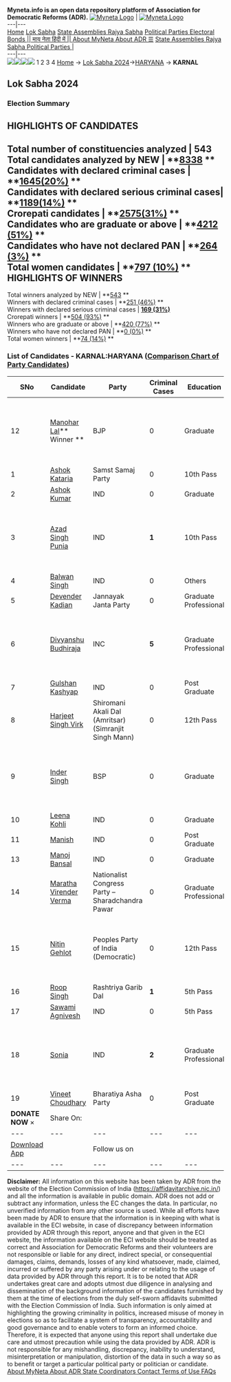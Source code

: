 **Myneta.info is an open data repository platform of Association for Democratic Reforms (ADR).**
[![Myneta Logo](https://www.myneta.info/lib/img/myneta-logo.png)](https://www.myneta.info/) | [![Myneta Logo](https://www.myneta.info/lib/img/adr-logo.png)](https://adrindia.org)  
---|---  
[Home](https://www.myneta.info/) [Lok Sabha](https://www.myneta.info/#ls "Lok Sabha") [ State Assemblies ](https://www.myneta.info/#sa "State Assemblies") [Rajya Sabha](https://www.myneta.info/#rs "Rajya Sabha") [Political Parties ](https://www.myneta.info/party "Political Parties") [ Electoral Bonds ](https://www.myneta.info/electoral_bonds "Electoral Bonds") [ || माय नेता हिंदी में || ](https://translate.google.co.in/translate?prev=hp&hl=en&js=y&u=www.myneta.info&sl=en&tl=hi&history_state0=) [ About MyNeta ](https://adrindia.org/content/about-myneta) [ About ADR ](https://adrindia.org/about-adr/who-we-are) [☰](javascript:void\(0\))
[ State Assemblies ](https://www.myneta.info/#sa "State Assemblies") [ Rajya Sabha ](https://www.myneta.info/#rs "Rajya Sabha") [ Political Parties ](https://www.myneta.info/party "Political Parties")
|   
---|---  
![](https://www.myneta.info/lib/img/banner/banner-1.png)![](https://www.myneta.info/lib/img/banner/banner-2.png)![](https://www.myneta.info/lib/img/banner/banner-3.png)![](https://www.myneta.info/lib/img/banner/banner-4.png)
1  2  3  4 
[Home](https://www.myneta.info/) → [Lok Sabha 2024](https://www.myneta.info/LokSabha2024/)→[HARYANA](https://www.myneta.info/LokSabha2024/index.php?action=show_constituencies&state_id=12) → **KARNAL**
### 
## Lok Sabha 2024
###  Election Summary 
HIGHLIGHTS OF CANDIDATES  
---  
Total number of constituencies analyzed |  543   
Total candidates analyzed by NEW | **[8338](https://www.myneta.info/LokSabha2024/index.php?action=summary&subAction=candidates_analyzed&sort=candidate#summary) **  
Candidates with declared criminal cases | **[1645(20%)](https://www.myneta.info/LokSabha2024/index.php?action=summary&subAction=crime&sort=candidate#summary) **  
Candidates with declared serious criminal cases| **[1189(14%)](https://www.myneta.info/LokSabha2024/index.php?action=summary&subAction=serious_crime&sort=candidate#summary) **  
Crorepati candidates | **[2575(31%)](https://www.myneta.info/LokSabha2024/index.php?action=summary&subAction=crorepati&sort=candidate#summary) **  
Candidates who are graduate or above | **[4212 (51%)](https://www.myneta.info/LokSabha2024/index.php?action=summary&subAction=education&sort=candidate#summary) **  
Candidates who have not declared PAN | **[264 (3%)](https://www.myneta.info/LokSabha2024/index.php?action=summary&subAction=without_pan&sort=candidate#summary) **  
Total women candidates | **[797 (10%)](https://www.myneta.info/LokSabha2024/index.php?action=summary&subAction=women_candidate&sort=candidate#summary) **  
HIGHLIGHTS OF WINNERS  
---  
Total winners analyzed by NEW | **[543](https://www.myneta.info/LokSabha2024/index.php?action=summary&subAction=winner_analyzed&sort=candidate#summary) **  
Winners with declared criminal cases | **[251 (46%)](https://www.myneta.info/LokSabha2024/index.php?action=summary&subAction=winner_crime&sort=candidate#summary) **  
Winners with declared serious criminal cases | **[169 (31%)](https://www.myneta.info/LokSabha2024/index.php?action=summary&subAction=winner_serious_crime&sort=candidate#summary)**  
Crorepati winners | **[504 (93%)](https://www.myneta.info/LokSabha2024/index.php?action=summary&subAction=winner_crorepati&sort=candidate#summary) **  
Winners who are graduate or above | **[420 (77%)](https://www.myneta.info/LokSabha2024/index.php?action=summary&subAction=winner_education&sort=candidate#summary) **  
Winners who have not declared PAN | **[0 (0%)](https://www.myneta.info/LokSabha2024/index.php?action=summary&subAction=winner_without_pan&sort=candidate#summary) **  
Total women winners | **[74 (14%)](https://www.myneta.info/LokSabha2024/index.php?action=summary&subAction=winner_women&sort=candidate#summary) **  
### List of Candidates - KARNAL:HARYANA ([Comparison Chart of Party Candidates](https://www.myneta.info/LokSabha2024/comparisonchart.php?constituency_id=144))
SNo | Candidate| Party| Criminal Cases| Education| Age| Total Assets| Liabilities  
---|---|---|---|---|---|---|---  
12  | [Manohar Lal](https://www.myneta.info/LokSabha2024/candidate.php?candidate_id=8552)** Winner ** | BJP | 0 | Graduate| 70 | ![](https://myneta.info/image_v2.php?myneta_folder=LokSabha2024&candidate_id=8552&col=ta) | ![](https://myneta.info/image_v2.php?myneta_folder=LokSabha2024&candidate_id=8552&col=lia)  
1  | [Ashok Kataria](https://www.myneta.info/LokSabha2024/candidate.php?candidate_id=8589) | Samst Samaj Party | 0 | 10th Pass| 44 | Rs 88,50,000 ~ 88 Lacs+ | Rs 4,50,000 ~ 4 Lacs+  
2  | [Ashok Kumar](https://www.myneta.info/LokSabha2024/candidate.php?candidate_id=8595) | IND | 0 | Graduate| 45 | Rs 7,00,000 ~ 7 Lacs+ | Rs 0 ~   
3  | [Azad Singh Punia](https://www.myneta.info/LokSabha2024/candidate.php?candidate_id=8596) | IND | **1** | 10th Pass| 59 | ![](https://myneta.info/image_v2.php?myneta_folder=LokSabha2024&candidate_id=8596&col=ta) | ![](https://myneta.info/image_v2.php?myneta_folder=LokSabha2024&candidate_id=8596&col=lia)  
4  | [Balwan Singh](https://www.myneta.info/LokSabha2024/candidate.php?candidate_id=8598) | IND | 0 | Others| 66 | Rs 3,06,65,519 ~ 3 Crore+ | Rs 2,80,000 ~ 2 Lacs+  
5  | [Devender Kadian](https://www.myneta.info/LokSabha2024/candidate.php?candidate_id=8553) | Jannayak Janta Party | 0 | Graduate Professional| 46 | Rs 22,15,80,311 ~ 22 Crore+ | Rs 4,29,11,053 ~ 4 Crore+  
6  | [Divyanshu Budhiraja](https://www.myneta.info/LokSabha2024/candidate.php?candidate_id=8551) | INC | **5** | Graduate Professional| 30 | ![](https://myneta.info/image_v2.php?myneta_folder=LokSabha2024&candidate_id=8551&col=ta) | ![](https://myneta.info/image_v2.php?myneta_folder=LokSabha2024&candidate_id=8551&col=lia)  
7  | [Gulshan Kashyap](https://www.myneta.info/LokSabha2024/candidate.php?candidate_id=8597) | IND | 0 | Post Graduate| 27 | Rs 15,67,684 ~ 15 Lacs+ | Rs 0 ~   
8  | [Harjeet Singh Virk](https://www.myneta.info/LokSabha2024/candidate.php?candidate_id=8594) | Shiromani Akali Dal (Amritsar)(Simranjit Singh Mann) | 0 | 12th Pass| 37 | Rs 7,37,400 ~ 7 Lacs+ | Rs 0 ~   
9  | [Inder Singh](https://www.myneta.info/LokSabha2024/candidate.php?candidate_id=8588) | BSP | 0 | Graduate| 53 | ![](https://myneta.info/image_v2.php?myneta_folder=LokSabha2024&candidate_id=8588&col=ta) | ![](https://myneta.info/image_v2.php?myneta_folder=LokSabha2024&candidate_id=8588&col=lia)  
10  | [Leena Kohli](https://www.myneta.info/LokSabha2024/candidate.php?candidate_id=8601) | IND | 0 | Graduate| 48 | Rs 3,49,29,664 ~ 3 Crore+ | Rs 77,71,510 ~ 77 Lacs+  
11  | [Manish](https://www.myneta.info/LokSabha2024/candidate.php?candidate_id=8599) | IND | 0 | Post Graduate| 37 | Rs 4,17,000 ~ 4 Lacs+ | Rs 1,25,910 ~ 1 Lacs+  
13  | [Manoj Bansal](https://www.myneta.info/LokSabha2024/candidate.php?candidate_id=8600) | IND | 0 | Graduate| 49 | Rs 2,10,43,816 ~ 2 Crore+ | Rs 0 ~   
14  | [Maratha Virender Verma](https://www.myneta.info/LokSabha2024/candidate.php?candidate_id=8593) | Nationalist Congress Party – Sharadchandra Pawar | 0 | Graduate Professional| 74 | Rs 82,82,00,000 ~ 82 Crore+ | Rs 0 ~   
15  | [Nitin Gehlot](https://www.myneta.info/LokSabha2024/candidate.php?candidate_id=8590) | Peoples Party of India (Democratic) | 0 | 12th Pass| 37 | ![](https://myneta.info/image_v2.php?myneta_folder=LokSabha2024&candidate_id=8590&col=ta) | ![](https://myneta.info/image_v2.php?myneta_folder=LokSabha2024&candidate_id=8590&col=lia)  
16  | [Roop Singh](https://www.myneta.info/LokSabha2024/candidate.php?candidate_id=8591) | Rashtriya Garib Dal | **1** | 5th Pass| 53 | Rs 6,53,06,000 ~ 6 Crore+ | Rs 0 ~   
17  | [Sawami Agnivesh](https://www.myneta.info/LokSabha2024/candidate.php?candidate_id=8603) | IND | 0 | 5th Pass| 47 | Rs 26,60,202 ~ 26 Lacs+ | Rs 0 ~   
18  | [Sonia](https://www.myneta.info/LokSabha2024/candidate.php?candidate_id=8602) | IND | **2** | Graduate Professional| 37 | ![](https://myneta.info/image_v2.php?myneta_folder=LokSabha2024&candidate_id=8602&col=ta) | ![](https://myneta.info/image_v2.php?myneta_folder=LokSabha2024&candidate_id=8602&col=lia)  
19  | [Vineet Choudhary](https://www.myneta.info/LokSabha2024/candidate.php?candidate_id=8592) | Bharatiya Asha Party | 0 | Post Graduate| 40 | Rs 2,62,80,000 ~ 2 Crore+ | Rs 0 ~   
|  **DONATE NOW** × |  Share On:  | [](https://api.whatsapp.com/send?text=https%3A%2F%2Fmyneta.info%2Fpunjab2022%2Findex.php%3Faction%3Dshow_constituencies%26state_id%3D19) | [](https://www.facebook.com/sharer/sharer.php?u=https%3A%2F%2Fmyneta.info%2Fpunjab2022%2Findex.php%3Faction%3Dshow_constituencies%26state_id%3D19) | [](https://twitter.com/share?url=https%3A%2F%2Fmyneta.info%2Fpunjab2022%2Findex.php%3Faction%3Dshow_constituencies%26state_id%3D19)  
---|---|---|---|---  
| [ Download App ](https://play.google.com/store/apps/details?id=com.webrosoft.myneta1&pcampaignid=pcampaignidMKT-Other-global-all-co-prtnr-py-PartBadge-Mar2515-1) | [](https://play.google.com/store/apps/details?id=com.webrosoft.myneta1&pcampaignid=pcampaignidMKT-Other-global-all-co-prtnr-py-PartBadge-Mar2515-1) |  Follow us on  | [](https://www.facebook.com/adrindia.org/) | [](https://twitter.com/adrspeaks) | [](https://groups.google.com/g/national-election-watch?hl=en&pli=1) | [](https://www.instagram.com/adrspeaks/) | [](https://www.youtube.com/user/adrspeaks) | [](https://sharechat.com/profile/adrspeaks)  
---|---|---|---|---|---|---|---|---  
**Disclaimer:** All information on this website has been taken by ADR from the website of the Election Commission of India (https://affidavitarchive.nic.in/) and all the information is available in public domain. ADR does not add or subtract any information, unless the EC changes the data. In particular, no unverified information from any other source is used. While all efforts have been made by ADR to ensure that the information is in keeping with what is available in the ECI website, in case of discrepancy between information provided by ADR through this report, anyone and that given in the ECI website, the information available on the ECI website should be treated as correct and Association for Democratic Reforms and their volunteers are not responsible or liable for any direct, indirect special, or consequential damages, claims, demands, losses of any kind whatsoever, made, claimed, incurred or suffered by any party arising under or relating to the usage of data provided by ADR through this report. It is to be noted that ADR undertakes great care and adopts utmost due diligence in analysing and dissemination of the background information of the candidates furnished by them at the time of elections from the duly self-sworn affidavits submitted with the Election Commission of India. Such information is only aimed at highlighting the growing criminality in politics, increased misuse of money in elections so as to facilitate a system of transparency, accountability and good governance and to enable voters to form an informed choice. Therefore, it is expected that anyone using this report shall undertake due care and utmost precaution while using the data provided by ADR. ADR is not responsible for any mishandling, discrepancy, inability to understand, misinterpretation or manipulation, distortion of the data in such a way so as to benefit or target a particular political party or politician or candidate. 
[ About MyNeta ](https://adrindia.org/content/about-myneta) [ About ADR ](https://adrindia.org/about-adr/who-we-are) [ State Coordinators ](https://adrindia.org/about-adr/state-coordinators) [ Contact ](https://adrindia.org/contact-us) [ Terms of Use ](https://adrindia.org/content/adr-terms-use) [ FAQs ](https://adrindia.org/content/faqs)
